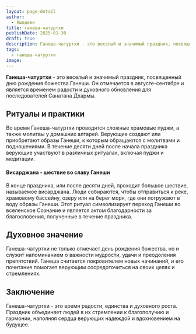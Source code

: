 ```yaml
---
layout: page-detail
author:
  - Яшодеви
title: ганеша-чатуртхи
publishDate: 2025-01-30
draft: true
description: Ганеша-чатуртхи - это веселый и значимый праздник, посвященный дню рождения божества Ганеши. Он отмечается в августе-сентябре и является временем радости и духовного обновления для последователей Санатана Дхармы.
tags:
  - ганеша-чатуртхи
image:
---
```

**Ганеша-чатуртхи** - это веселый и значимый праздник, посвященный дню рождения божества Ганеши. Он отмечается в августе-сентябре и является временем радости и духовного обновления для последователей Санатана Дхармы.

## Ритуалы и практики  

Во время Ганеша-чатуртхи проводятся сложные храмовые пуджи, а также молитвы у домашних алтарей. Верующие создают или приобретают образы Ганеши, к которым обращаются с молитвами и подношениями. В течение десяти дней после начала праздника верующие участвуют в различных ритуалах, включая пуджи и медитации.

#### Висарджана - шествие во славу Ганеши
В конце праздника, или после десяти дней, проходит большое шествие, называемое висарджана. Люди собираются, чтобы отправиться к реке, храмовому бассейну, озеру или на берег моря, где они погружают в воду образы Ганеши. Этот ритуал символизирует переход Ганеши во вселенское Сознание и является актом благодарности за благословения, полученные в течение праздника.

## Духовное значение  

Ганеша-чатуртхи не только отмечает день рождения божества, но и служит напоминанием о важности мудрости, удачи и преодоления препятствий. Ганеша считается покровителем новых начинаний, и его почитание помогает верующим сосредоточиться на своих целях и стремлениях.

## Заключение  

Ганеша-чатуртхи - это время радости, единства и духовного роста. Праздник объединяет людей в их стремлении к благополучию и гармонии, наполняя сердца верующих надеждой и вдохновением на будущее.